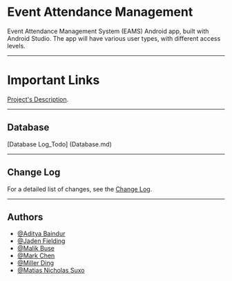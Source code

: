 
# Event Attendance Management

Event Attendance Management System (EAMS) Android app, built with Android Studio. The app will have various user types, with different access levels.

---
# Important Links 


[Project's Description](https://uottawa.brightspace.com/d2l/le/content/454762/viewContent/6306214/View). 


---

## Database

[Database Log_Todo] (Database.md) 

---

## Change Log

For a detailed list of changes, see the [Change Log](CHANGELOG.md).

---

## Authors

- [@Aditya Baindur](https://www.github.com/Aditya-Baindur)
- [@Jaden Fielding](https://www.github.com/JadenF404)
- [@Malik Buse](https://www.github.com/mbuse045)
- [@Mark Chen](https://www.github.com/marks-code)
- [@Miller Ding](https://www.github.com/mding022)
- [@Matias Nicholas Suxo](https://www.github.com/matias-io)

